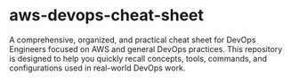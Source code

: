 # aws-devops-cheat-sheet
A comprehensive, organized, and practical cheat sheet for DevOps Engineers focused on AWS and general DevOps practices. This repository is designed to help you quickly recall concepts, tools, commands, and configurations used in real-world DevOps work.

